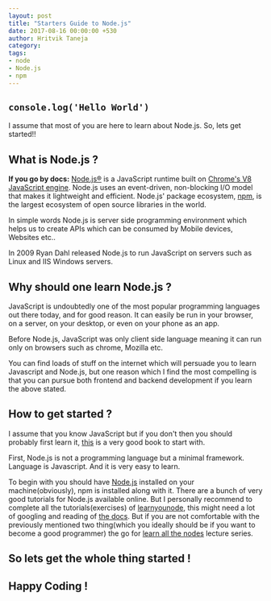 ```yaml
---
layout: post
title: "Starters Guide to Node.js"
date: 2017-08-16 00:00:00 +530
author: Hritvik Taneja
category:
tags:
- node
- Node.js
- npm
---
```

## `console.log('Hello World')`

I assume that most of you are here to learn about Node.js. So, lets get started!!

## What is Node.js ?

**If you go by docs:** [Node.js®](https://nodejs.org/en/) is a JavaScript runtime built on [Chrome's V8 JavaScript engine](https://developers.google.com/v8/). Node.js uses an event-driven, non-blocking I/O model that makes it lightweight and efficient. Node.js' package ecosystem, [npm](https://www.npmjs.com/), is the largest ecosystem of open source libraries in the world.

In simple words Node.js is server side programming environment which helps us to create APIs which can be consumed by Mobile devices, Websites etc..

In 2009 Ryan Dahl released Node.js to run JavaScript on servers such as Linux and IIS Windows servers.

## Why should one learn Node.js ?

JavaScript is undoubtedly one of the most popular programming languages out there today, and for good reason. It can easily be run in your browser, on a server, on your desktop, or even on your phone as an app.

Before Node.js, JavaScript was only client side language meaning it can run only on browsers such as chrome, Mozilla etc.

You can find loads of stuff on the internet which will persuade you to learn Javascript and Node.js, but one reason which I find the most compelling is that you can pursue both frontend and backend development if you learn the above stated.

## How to get started ?

I assume that you know JavaScript but if you don't then you should probably first learn it, [this](http://www.amazon.in/Head-First-JavaScript-Programming-Morrison/dp/144934013X) is a very good book to start with.

First, Node.js is not a programming language but a minimal framework. Language is Javascript. And it is very easy to learn.

To begin with you should have [Node.js](https://nodejs.org/en/) installed on your machine(obviously), npm is installed along with it. There are a bunch of very good tutorials for Node.js available online. But I personally recommend to complete all the tutorials(exercises) of [learnyounode](https://www.npmjs.com/package/learnyounode), this might need a lot of googling and reading of [the docs](https://nodejs.org/api/). But if you are  not comfortable with the previously mentioned two thing(which you ideally should be if you want to become a good programmer) the go for [learn all the nodes](https://www.youtube.com/playlist?list=PLQmX5gaHg2SXyKuT9BQ_nbFIdZ39yeRxH) lecture series.

## So lets get the whole thing started !
## Happy Coding !


